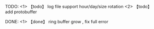 TODO:
<1> 【todo】 log file support hour/day/size rotation
<2> 【todo】 add protobuffer


DONE:
<1> 【done】 ring buffer grow , fix full error 